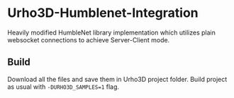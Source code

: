 # Urho3D-Humblenet-Integration

Heavily modified HumbleNet library implementation which utilizes plain websocket connections to achieve Server-Client mode.

## Build
Download all the files and save them in Urho3D project folder. Build project as usual with `-DURHO3D_SAMPLES=1` flag.
